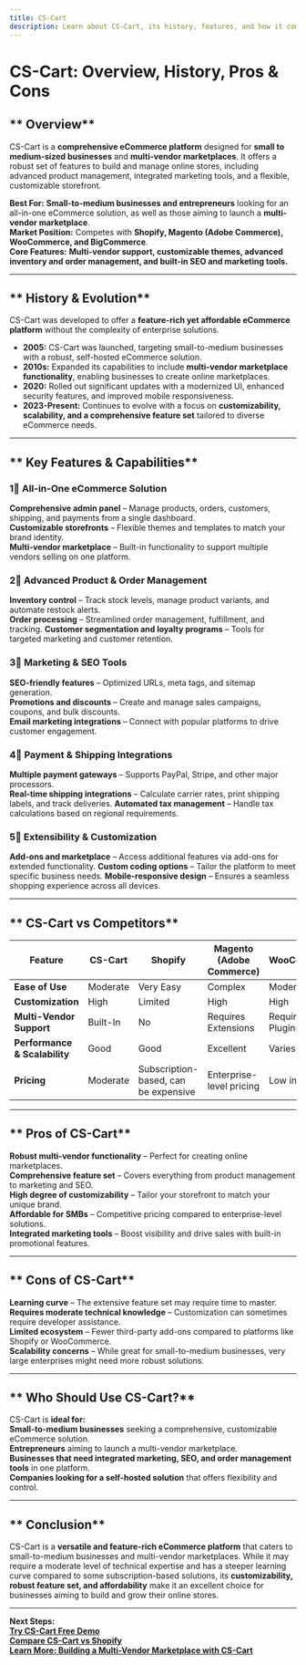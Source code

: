 ```yaml
---
title: CS-Cart  
description: Learn about CS-Cart, its history, features, and how it compares to other eCommerce platforms.
---
```


# **CS-Cart: Overview, History, Pros & Cons**

## ** Overview**  
CS-Cart is a **comprehensive eCommerce platform** designed for **small to medium-sized businesses** and **multi-vendor marketplaces**. It offers a robust set of features to build and manage online stores, including advanced product management, integrated marketing tools, and a flexible, customizable storefront.

 **Best For:** **Small-to-medium businesses and entrepreneurs** looking for an all-in-one eCommerce solution, as well as those aiming to launch a **multi-vendor marketplace**.  
 **Market Position:** Competes with **Shopify, Magento (Adobe Commerce), WooCommerce, and BigCommerce**.  
 **Core Features:** **Multi-vendor support, customizable themes, advanced inventory and order management, and built-in SEO and marketing tools.**

---

## ** History & Evolution**  
CS-Cart was developed to offer a **feature-rich yet affordable eCommerce platform** without the complexity of enterprise solutions.

- **2005:** CS-Cart was launched, targeting small-to-medium businesses with a robust, self-hosted eCommerce solution.
- **2010s:** Expanded its capabilities to include **multi-vendor marketplace functionality**, enabling businesses to create online marketplaces.
- **2020:** Rolled out significant updates with a modernized UI, enhanced security features, and improved mobile responsiveness.
- **2023-Present:** Continues to evolve with a focus on **customizability, scalability, and a comprehensive feature set** tailored to diverse eCommerce needs.

---

## ** Key Features & Capabilities**

### **1⃣ All-in-One eCommerce Solution**  
 **Comprehensive admin panel** – Manage products, orders, customers, shipping, and payments from a single dashboard.  
 **Customizable storefronts** – Flexible themes and templates to match your brand identity.  
 **Multi-vendor marketplace** – Built-in functionality to support multiple vendors selling on one platform.

### **2⃣ Advanced Product & Order Management**  
 **Inventory control** – Track stock levels, manage product variants, and automate restock alerts.  
 **Order processing** – Streamlined order management, fulfillment, and tracking.
 **Customer segmentation and loyalty programs** – Tools for targeted marketing and customer retention.

### **3⃣ Marketing & SEO Tools**  
 **SEO-friendly features** – Optimized URLs, meta tags, and sitemap generation.  
 **Promotions and discounts** – Create and manage sales campaigns, coupons, and bulk discounts.  
 **Email marketing integrations** – Connect with popular platforms to drive customer engagement.

### **4⃣ Payment & Shipping Integrations**  
 **Multiple payment gateways** – Supports PayPal, Stripe, and other major processors.  
 **Real-time shipping integrations** – Calculate carrier rates, print shipping labels, and track deliveries.
 **Automated tax management** – Handle tax calculations based on regional requirements.

### **5⃣ Extensibility & Customization**  
 **Add-ons and marketplace** – Access additional features via add-ons for extended functionality.
 **Custom coding options** – Tailor the platform to meet specific business needs.
 **Mobile-responsive design** – Ensures a seamless shopping experience across all devices.

---

## ** CS-Cart vs Competitors**

| Feature                    | CS-Cart           | Shopify        | Magento (Adobe Commerce) | WooCommerce  | BigCommerce      |
|----------------------------|-------------------|----------------|--------------------------|--------------|------------------|
| **Ease of Use**            |  Moderate       |  Very Easy   |  Complex                |  Moderate  |  Easy          |
| **Customization**          |  High           |  Limited     |  High                  |  High      |  Moderate      |
| **Multi-Vendor Support**   |  Built-In       |  No         |  Requires Extensions    |  Requires Plugins |  Limited      |
| **Performance & Scalability** |  Good       |  Good       |  Excellent             |  Varies    |  Good          |
| **Pricing**                | Moderate          | Subscription-based, can be expensive | Enterprise-level pricing | Low initial cost | Moderate to high |

---

## ** Pros of CS-Cart**  
 **Robust multi-vendor functionality** – Perfect for creating online marketplaces.  
 **Comprehensive feature set** – Covers everything from product management to marketing and SEO.  
 **High degree of customizability** – Tailor your storefront to match your unique brand.  
 **Affordable for SMBs** – Competitive pricing compared to enterprise-level solutions.  
 **Integrated marketing tools** – Boost visibility and drive sales with built-in promotional features.

---

## ** Cons of CS-Cart**  
 **Learning curve** – The extensive feature set may require time to master.  
 **Requires moderate technical knowledge** – Customization can sometimes require developer assistance.  
 **Limited ecosystem** – Fewer third-party add-ons compared to platforms like Shopify or WooCommerce.  
 **Scalability concerns** – While great for small-to-medium businesses, very large enterprises might need more robust solutions.

---

## ** Who Should Use CS-Cart?**  
CS-Cart is **ideal for:**  
 **Small-to-medium businesses** seeking a comprehensive, customizable eCommerce solution.  
 **Entrepreneurs** aiming to launch a multi-vendor marketplace.  
 **Businesses that need integrated marketing, SEO, and order management tools** in one platform.  
 **Companies looking for a self-hosted solution** that offers flexibility and control.

---

## ** Conclusion**  
CS-Cart is a **versatile and feature-rich eCommerce platform** that caters to small-to-medium businesses and multi-vendor marketplaces. While it may require a moderate level of technical expertise and has a steeper learning curve compared to some subscription-based solutions, its **customizability, robust feature set, and affordability** make it an excellent choice for businesses aiming to build and grow their online stores.

---

 **Next Steps:**  
 **[Try CS-Cart Free Demo](https://www.cs-cart.com/)**  
 **[Compare CS-Cart vs Shopify](#)**  
 **[Learn More: Building a Multi-Vendor Marketplace with CS-Cart](#)**